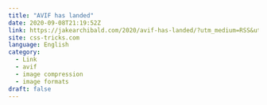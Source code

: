 ```yaml
---
title: "AVIF has landed"
date: 2020-09-08T21:19:52Z
link: https://jakearchibald.com/2020/avif-has-landed/?utm_medium=RSS&utm_source=news.12bit.vn
site: css-tricks.com
language: English
category:
  - Link
  - avif
  - image compression
  - image formats
draft: false
---
```

